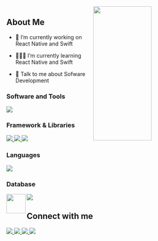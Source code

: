 <img width="55%" align="right" src="https://media.giphy.com/media/ui1hpJSyBDWlG/giphy.gif" height="350" />


<h2> About Me</h2>

- 🔭 I’m currently working on React Native and Swift

- 👨🏼‍🏫 I’m currently learning React Native and Swift

- 💬 Talk to me about Sofware Development


<h3 align="left">Software and Tools</h3>
<p align="left">
  <a href="https://skillicons.dev">
    <img src="https://skillicons.dev/icons?i=androidstudio,git,postman,stackoverflow,vscode,figma" />
  </a>
</p>

<h3 align="left">Framework & Libraries</h3>
<p align="left">
  <a href="https://skillicons.dev">
    <img src="https://skillicons.dev/icons?i=flutter" />
    <img src="https://skillicons.dev/icons?i=react" />
    <img src="https://skillicons.dev/icons?i=dotnet" />
  </a>
</p>

<h3 align="left">Languages</h3>
<p align="left">
  <a href="https://skillicons.dev">
    <img src="https://skillicons.dev/icons?i=cs,js,ts,swift,dart" />
  </a>
</p>



<h3 align="left">Database</h3>
<p align="left">
  <a href="https://skillicons.dev">
    <img align="left" src="https://www.svgrepo.com/show/303229/microsoft-sql-server-logo.svg" width="50" height="50" >
    <img src="https://skillicons.dev/icons?i=firebase,mysql" />
    
  </a>
</p>
   



<h2> Connect with me </h2>

<p align="left">
  <a href="https://www.linkedin.com/in/enginbolat/">
    <img src="https://skillicons.dev/icons?i=linkedin" />
  </a>
    <a href="https://twitter.com/Enginnblt">
    <img src="https://skillicons.dev/icons?i=twitter" />
  </a>
  <a href="https://www.github.com/enginbolat">
    <img src="https://skillicons.dev/icons?i=github" />
  </a>
  <a href="https://www.instagram.com/enginn.blt/">
    <img src="https://skillicons.dev/icons?i=instagram" />
  </a>

</p>

</br>
</br>
<br>
